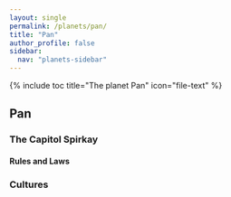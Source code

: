 ```yaml
---
layout: single
permalink: /planets/pan/
title: "Pan"
author_profile: false
sidebar:
  nav: "planets-sidebar"
---
```


{% include toc title="The planet Pan" icon="file-text" %}


## Pan

### The Capitol Spirkay

#### Rules and Laws

### Cultures

